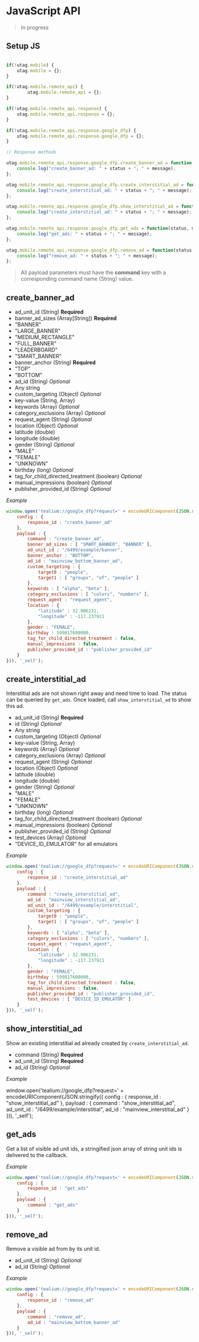 # JavaScript API

> In progress

## Setup JS

```javascript

if(!utag.mobile) {
	utag.mobile = {};
}

if(!utag.mobile.remote_api) {
		utag.mobile.remote_api = {};
}

if(!utag.mobile.remote_api.response) {
	utag.mobile.remote_api.response = {};
}

if(!utag.mobile.remote_api.response.google_dfp) {
	utag.mobile.remote_api.response.google_dfp = {};
}

// Response methods

utag.mobile.remote_api.response.google_dfp.create_banner_ad = function(status, message) {
	console.log("create_banner_ad: " + status + "; " + message);
};

utag.mobile.remote_api.response.google_dfp.create_interstitial_ad = function(status, message) {
	console.log("create_interstitial_ad: " + status + "; " + message);
};

utag.mobile.remote_api.response.google_dfp.show_interstitial_ad = function(status, message) {
	console.log("create_interstitial_ad: " + status + "; " + message);
};

utag.mobile.remote_api.response.google_dfp.get_ads = function(status, message) {
	console.log("get_ads: " + status + "; " + message);
};

utag.mobile.remote_api.response.google_dfp.remove_ad = function(status, message) {
	console.log("remove_ad: " + status + "; " + message);
};
```

> All payload parameters must have the **command** key with a corresponding command name (String) value.

## create_banner_ad

* ad_unit_id (String) **Required**
* banner_ad_sizes (Array[String]) **Required**
 * "BANNER"
 * "LARGE_BANNER"
 * "MEDIUM_RECTANGLE"
 * "FULL_BANNER"
 * "LEADERBOARD"
 * "SMART_BANNER"
* banner_anchor (String) **Required**
 * "TOP" 
 * "BOTTOM"
* ad_id (String) *Optional*
 * Any string
* custom_targeting (Object) *Optional*
 * key-value (String, Array)
* keywords (Array) *Optional* 
* category_exclusions (Array) *Optional* 
* request_agent (String) *Optional* 
* location (Object) *Optional* 
 * latitude (double)
 * longitude (double)
* gender (String) *Optional* 
 * "MALE"
 * "FEMALE"
 * "UNKNOWN"
* birthday (long) *Optional* 
* tag_for_child_directed_treatment (boolean) *Optional* 
* manual_impressions (boolean) *Optional* 
* publisher_provided_id (String) *Optional* 

*Example*

```javascript
window.open('tealium://google_dfp?request=' + encodeURIComponent(JSON.stringify({
    config : {
        response_id : "create_banner_ad"
    }, 
    payload : {
		command : "create_banner_ad",
        banner_ad_sizes : [ "SMART_BANNER", "BANNER" ], 
		ad_unit_id : "/6499/example/banner", 
		banner_anchor : "BOTTOM", 	
		ad_id : "mainview_bottom_banner_ad", 
		custom_targeting : {
			target0 : "people", 
			target1 : [ "groups", "of", "people" ]
		},
		keywords : [ "alpha", "beta" ],
		category_exclusions : [ "colors", "numbers" ],
		request_agent : "request_agent",
		location : {
			"latitude" : 32.906231,
			"longitude" : -117.237921
		},
		gender : "FEMALE",
		birthday : 599817600000,
		tag_for_child_directed_treatment : false,
		manual_impressions : false,
		publisher_provided_id : "publisher_provided_id"
    }
})), '_self');
```

## create_interstitial_ad

Interstitial ads are not shown right away and need time to load. The status can be queried by ```get_ads```. Once loaded, call ```show_interstitial_ad``` to show this ad.

* ad_unit_id (String) **Required**
* id (String) *Optional*
 * Any string
* custom_targeting (Object) *Optional*
 * key-value (String, Array)
* keywords (Array) *Optional* 
* category_exclusions (Array) *Optional* 
* request_agent (String) *Optional* 
* location (Object) *Optional* 
 * latitude (double)
 * longitude (double)
* gender (String) *Optional* 
 * "MALE"
 * "FEMALE"
 * "UNKNOWN"
* birthday (long) *Optional* 
* tag_for_child_directed_treatment (boolean) *Optional* 
* manual_impressions (boolean) *Optional* 
* publisher_provided_id (String) *Optional* 
* test_devices (Array) *Optional*
 * "DEVICE_ID_EMULATOR" for all emulators

*Example*

```javascript
window.open('tealium://google_dfp?request=' + encodeURIComponent(JSON.stringify({
    config : {
        response_id : "create_interstitial_ad"
    }, 
    payload : {
		command : "create_interstitial_ad",
		ad_id : "mainview_interstitial_ad",
		ad_unit_id : "/6499/example/interstitial", 
		custom_targeting : {
			target0 : "people", 
			target1 : [ "groups", "of", "people" ]
		},
		keywords : [ "alpha", "beta" ],
		category_exclusions : [ "colors", "numbers" ],
		request_agent : "request_agent",
		location : {
			"latitude" : 32.906231,
			"longitude" : -117.237921
		},
		gender : "FEMALE",
		birthday : 599817600000,
		tag_for_child_directed_treatment : false,
		manual_impressions : false,
		publisher_provided_id : "publisher_provided_id", 
		test_devices : [ "DEVICE_ID_EMULATOR" ]
    }
})), '_self');
```

## show_interstitial_ad

Show an existing interstitial ad already created by ```create_interstitial_ad```.

* command (String) **Required**
* ad_unit_id (String) **Required**
* ad_id (String) *Optional*

*Example*

window.open('tealium://google_dfp?request=' + encodeURIComponent(JSON.stringify({
    config : {
        response_id : "show_interstitial_ad"
    }, 
    payload : {
		command : "show_interstitial_ad",
		ad_unit_id : "/6499/example/interstitial", 
		ad_id : "mainview_interstitial_ad"
    }
})), '_self');


## get_ads

Get a list of visible ad unit ids, a stringified json array of string unit ids is delivered to the callback.

*Example*

```javascript
window.open('tealium://google_dfp?request=' + encodeURIComponent(JSON.stringify({
    config : {
        response_id : "get_ads"
    }, 
    payload : {
		command : "get_ads"
    }
})), '_self');
```

## remove_ad

Remove a visible ad from by its unit id.

* ad_unit_id (String) *Optional*
* ad_id (String) *Optional*

*Example*

```javascript
window.open('tealium://google_dfp?request=' + encodeURIComponent(JSON.stringify({
    config : {
        response_id : "remove_ad"
    }, 
    payload : {
		command : "remove_ad",
		ad_id : "mainview_bottom_banner_ad"
    }
})), '_self');
```



